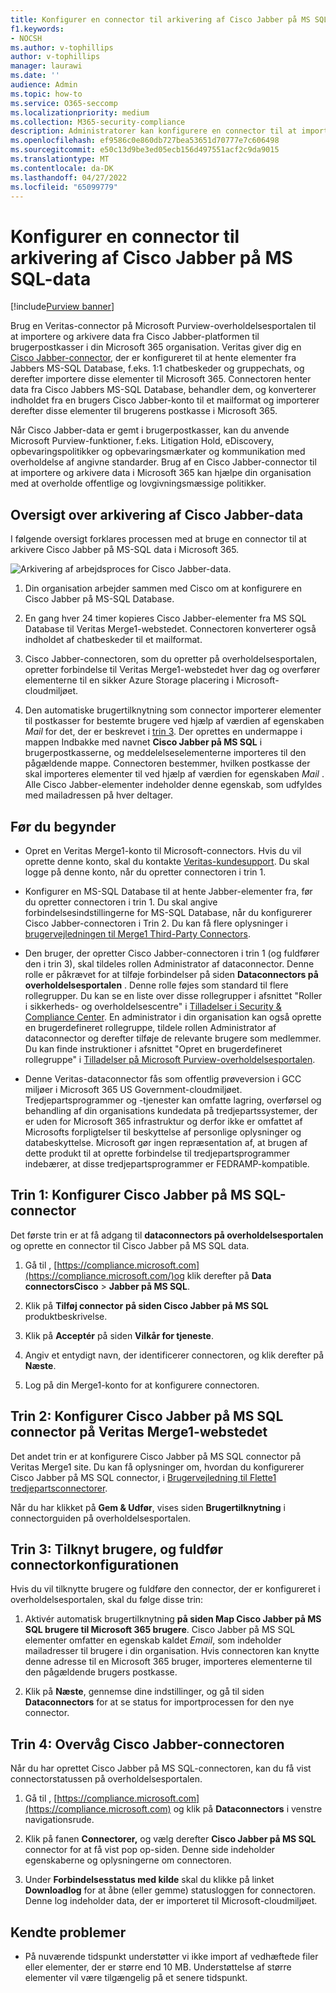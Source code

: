 ```yaml
---
title: Konfigurer en connector til arkivering af Cisco Jabber på MS SQL data i Microsoft 365
f1.keywords:
- NOCSH
ms.author: v-tophillips
author: v-tophillips
manager: laurawi
ms.date: ''
audience: Admin
ms.topic: how-to
ms.service: O365-seccomp
ms.localizationpriority: medium
ms.collection: M365-security-compliance
description: Administratorer kan konfigurere en connector til at importere og arkivere Cisco Jabber på MS SQL data fra Veritas i Microsoft 365. Med denne connector kan du arkivere data fra datakilder fra tredjepart i Microsoft 365. Når du har arkiveret disse data, kan du bruge funktioner til overholdelse af angivne standarder, f.eks. juridisk bevarelse, indholdssøgning og opbevaringspolitikker til at administrere tredjepartsdata.
ms.openlocfilehash: ef9586c0e860db727bea53651d70777e7c606498
ms.sourcegitcommit: e50c13d9be3ed05ecb156d497551acf2c9da9015
ms.translationtype: MT
ms.contentlocale: da-DK
ms.lasthandoff: 04/27/2022
ms.locfileid: "65099779"
---
```

# <a name="set-up-a-connector-to-archive-cisco-jabber-on-ms-sql-data"></a>Konfigurer en connector til arkivering af Cisco Jabber på MS SQL-data

[!include[Purview banner](../includes/purview-rebrand-banner.md)]

Brug en Veritas-connector på Microsoft Purview-overholdelsesportalen til at importere og arkivere data fra Cisco Jabber-platformen til brugerpostkasser i din Microsoft 365 organisation. Veritas giver dig en [Cisco Jabber-connector](https://globanet.com/jabber/), der er konfigureret til at hente elementer fra Jabbers MS-SQL Database, f.eks. 1:1 chatbeskeder og gruppechats, og derefter importere disse elementer til Microsoft 365. Connectoren henter data fra Cisco Jabbers MS-SQL Database, behandler dem, og konverterer indholdet fra en brugers Cisco Jabber-konto til et mailformat og importerer derefter disse elementer til brugerens postkasse i Microsoft 365.

Når Cisco Jabber-data er gemt i brugerpostkasser, kan du anvende Microsoft Purview-funktioner, f.eks. Litigation Hold, eDiscovery, opbevaringspolitikker og opbevaringsmærkater og kommunikation med overholdelse af angivne standarder. Brug af en Cisco Jabber-connector til at importere og arkivere data i Microsoft 365 kan hjælpe din organisation med at overholde offentlige og lovgivningsmæssige politikker.

## <a name="overview-of-archiving-cisco-jabber-data"></a>Oversigt over arkivering af Cisco Jabber-data

I følgende oversigt forklares processen med at bruge en connector til at arkivere Cisco Jabber på MS-SQL data i Microsoft 365.

![Arkivering af arbejdsproces for Cisco Jabber-data.](../media/CiscoJabberonMSSQLConnectorWorkflow.png)

1. Din organisation arbejder sammen med Cisco om at konfigurere en Cisco Jabber på MS-SQL Database.

2. En gang hver 24 timer kopieres Cisco Jabber-elementer fra MS SQL Database til Veritas Merge1-webstedet. Connectoren konverterer også indholdet af chatbeskeder til et mailformat.

3. Cisco Jabber-connectoren, som du opretter på overholdelsesportalen, opretter forbindelse til Veritas Merge1-webstedet hver dag og overfører elementerne til en sikker Azure Storage placering i Microsoft-cloudmiljøet.

4. Den automatiske brugertilknytning som connector importerer elementer til postkasser for bestemte brugere ved hjælp af værdien af egenskaben *Mail* for det, der er beskrevet i [trin 3](#step-3-map-users-and-complete-the-connector-setup). Der oprettes en undermappe i mappen Indbakke med navnet **Cisco Jabber på MS SQL** i brugerpostkasserne, og meddelelseselementerne importeres til den pågældende mappe. Connectoren bestemmer, hvilken postkasse der skal importeres elementer til ved hjælp af værdien for egenskaben *Mail* . Alle Cisco Jabber-elementer indeholder denne egenskab, som udfyldes med mailadressen på hver deltager.

## <a name="before-you-begin"></a>Før du begynder

- Opret en Veritas Merge1-konto til Microsoft-connectors. Hvis du vil oprette denne konto, skal du kontakte [Veritas-kundesupport](https://www.veritas.com/content/support/). Du skal logge på denne konto, når du opretter connectoren i trin 1.

- Konfigurer en MS-SQL Database til at hente Jabber-elementer fra, før du opretter connectoren i trin 1. Du skal angive forbindelsesindstillingerne for MS-SQL Database, når du konfigurerer Cisco Jabber-connectoren i Trin 2. Du kan få flere oplysninger i [brugervejledningen til Merge1 Third-Party Connectors](https://docs.ms.merge1.globanetportal.com/Merge1%20Third-Party%20Connectors%20Cisco%20Jabber%20on%20MS%20SQL%20User%20Guide%20.pdf).

- Den bruger, der opretter Cisco Jabber-connectoren i trin 1 (og fuldfører den i trin 3), skal tildeles rollen Administrator af dataconnector. Denne rolle er påkrævet for at tilføje forbindelser på siden **Dataconnectors på overholdelsesportalen** . Denne rolle føjes som standard til flere rollegrupper. Du kan se en liste over disse rollegrupper i afsnittet "Roller i sikkerheds- og overholdelsescentre" i [Tilladelser i Security & Compliance Center](../security/office-365-security/permissions-in-the-security-and-compliance-center.md#roles-in-the-security--compliance-center). En administrator i din organisation kan også oprette en brugerdefineret rollegruppe, tildele rollen Administrator af dataconnector og derefter tilføje de relevante brugere som medlemmer. Du kan finde instruktioner i afsnittet "Opret en brugerdefineret rollegruppe" i [Tilladelser på Microsoft Purview-overholdelsesportalen](microsoft-365-compliance-center-permissions.md#create-a-custom-role-group).

- Denne Veritas-dataconnector fås som offentlig prøveversion i GCC miljøer i Microsoft 365 US Government-cloudmiljøet. Tredjepartsprogrammer og -tjenester kan omfatte lagring, overførsel og behandling af din organisations kundedata på tredjepartssystemer, der er uden for Microsoft 365 infrastruktur og derfor ikke er omfattet af Microsofts forpligtelser til beskyttelse af personlige oplysninger og databeskyttelse. Microsoft gør ingen repræsentation af, at brugen af dette produkt til at oprette forbindelse til tredjepartsprogrammer indebærer, at disse tredjepartsprogrammer er FEDRAMP-kompatible.

## <a name="step-1-set-up-the-cisco-jabber-on-ms-sql-connector"></a>Trin 1: Konfigurer Cisco Jabber på MS SQL-connector

Det første trin er at få adgang til **dataconnectors på overholdelsesportalen** og oprette en connector til Cisco Jabber på MS SQL data.

1. Gå til , [https://compliance.microsoft.com](https://compliance.microsoft.com/)og klik derefter på **Data connectorsCisco** >  **Jabber på MS SQL**.

2. Klik på **Tilføj connector** **på siden Cisco Jabber på MS SQL** produktbeskrivelse.

3. Klik på **Acceptér** på siden **Vilkår for tjeneste**.

4. Angiv et entydigt navn, der identificerer connectoren, og klik derefter på **Næste**.

5. Log på din Merge1-konto for at konfigurere connectoren.

## <a name="step-2-configure-the-cisco-jabber-on-ms-sql-connector-on-the-veritas-merge1-site"></a>Trin 2: Konfigurer Cisco Jabber på MS SQL connector på Veritas Merge1-webstedet

Det andet trin er at konfigurere Cisco Jabber på MS SQL connector på Veritas Merge1 site. Du kan få oplysninger om, hvordan du konfigurerer Cisco Jabber på MS SQL connector, i [Brugervejledning til Flette1 tredjepartsconnectorer](https://docs.ms.merge1.globanetportal.com/Merge1%20Third-Party%20Connectors%20Cisco%20Jabber%20on%20MS%20SQL%20User%20Guide%20.pdf).

Når du har klikket på **Gem & Udfør**, vises siden **Brugertilknytning** i connectorguiden på overholdelsesportalen.

## <a name="step-3-map-users-and-complete-the-connector-setup"></a>Trin 3: Tilknyt brugere, og fuldfør connectorkonfigurationen

Hvis du vil tilknytte brugere og fuldføre den connector, der er konfigureret i overholdelsesportalen, skal du følge disse trin:

1. Aktivér automatisk brugertilknytning **på siden Map Cisco Jabber på MS SQL brugere til Microsoft 365 brugere**. Cisco Jabber på MS SQL elementer omfatter en egenskab kaldet *Email*, som indeholder mailadresser til brugere i din organisation. Hvis connectoren kan knytte denne adresse til en Microsoft 365 bruger, importeres elementerne til den pågældende brugers postkasse.

2. Klik på **Næste**, gennemse dine indstillinger, og gå til siden **Dataconnectors** for at se status for importprocessen for den nye connector.

## <a name="step-4-monitor-the-cisco-jabber-connector"></a>Trin 4: Overvåg Cisco Jabber-connectoren

Når du har oprettet Cisco Jabber på MS SQL-connectoren, kan du få vist connectorstatussen på overholdelsesportalen.

1. Gå til , [https://compliance.microsoft.com](https://compliance.microsoft.com) og klik på **Dataconnectors** i venstre navigationsrude.

2. Klik på fanen **Connectorer,** og vælg derefter **Cisco Jabber på MS SQL** connector for at få vist pop op-siden. Denne side indeholder egenskaberne og oplysningerne om connectoren.

3. Under **Forbindelsesstatus med kilde** skal du klikke på linket **Downloadlog** for at åbne (eller gemme) statusloggen for connectoren. Denne log indeholder data, der er importeret til Microsoft-cloudmiljøet.

## <a name="known-issues"></a>Kendte problemer

- På nuværende tidspunkt understøtter vi ikke import af vedhæftede filer eller elementer, der er større end 10 MB. Understøttelse af større elementer vil være tilgængelig på et senere tidspunkt.
